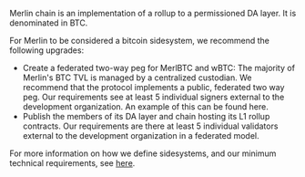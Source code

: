 Merlin chain is an implementation of a rollup to a permissioned DA layer. It is denominated in BTC.

For Merlin to be considered a bitcoin sidesystem, we recommend the following upgrades:

- Create a federated two-way peg for MerlBTC and wBTC: The majority of Merlin's BTC TVL is managed by a centralized custodian. We recommend that the protocol implements a public, federated two way peg. Our requirements see at least 5 individual signers external to the development organization. An example of this can be found here.
- Publish the members of its DA layer and chain hosting its L1 rollup contracts. Our requirements are there at least 5 individual validators external to the development organization in a federated model.

For more information on how we define sidesystems, and our minimum technical requirements, see [here](https://www.lxresearch.co/starting-to-define-layers-a-year-later/).